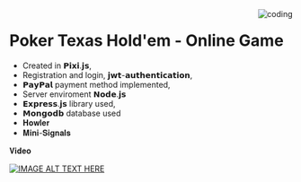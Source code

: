 
<img align="right" alt="coding" src="https://media3.giphy.com/media/EahYBxGgJHLZ6/200w.gif?cid=6c09b952y26fk37rk4c5er8mewuzxw991fui6luu40ygeb82&ep=v1_gifs_search&rid=200w.gif&ct=g">

# Poker Texas Hold'em - Online Game
* Created in 𝗣𝗶𝘅𝗶.𝗷𝘀,
* Registration and login, 𝗷𝘄𝘁-𝗮𝘂𝘁𝗵𝗲𝗻𝘁𝗶𝗰𝗮𝘁𝗶𝗼𝗻,
* 𝗣𝗮𝘆𝗣𝗮𝗹  payment method implemented,
* Server enviroment 𝗡𝗼𝗱𝗲.𝗷𝘀
* 𝗘𝘅𝗽𝗿𝗲𝘀𝘀.𝗷𝘀 library used,
* 𝗠𝗼𝗻𝗴𝗼𝗱𝗯 database used
* 𝐇𝐨𝐰𝐥𝐞𝐫
* 𝐌𝐢𝐧𝐢-𝐒𝐢𝐠𝐧𝐚𝐥𝐬


𝐕𝐢𝐝𝐞𝐨


 [![IMAGE ALT TEXT HERE](https://img.youtube.com/vi/0B5DURQs61CDj-0M/0.jpg)](https://youtu.be/AZp3OtBgEjw?si=0B5DURQs61CDj-0M)
